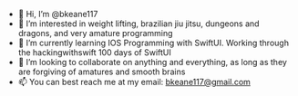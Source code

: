 - 👋 Hi, I’m @bkeane117
- 👀 I’m interested in weight lifting, brazilian jiu jitsu, dungeons and dragons, and very amature programming
- 🌱 I’m currently learning IOS Programming with SwiftUI. Working through the hackingwithswift 100 days of SwiftUI
- 💞️ I’m looking to collaborate on anything and everything, as long as they are forgiving of amatures and smooth brains
- 📫 You can best reach me at my email: bkeane117@gmail.com

<!---
bkeane117/bkeane117 is a ✨ special ✨ repository because its `README.md` (this file) appears on your GitHub profile.
You can click the Preview link to take a look at your changes.
--->
